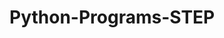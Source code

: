 # Python-Programs-STEP
        
   
                  
                            
                            
                                     
             
    
